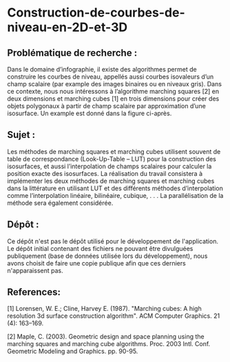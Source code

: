 # Construction-de-courbes-de-niveau-en-2D-et-3D
## Problématique de recherche :
Dans le domaine d’infographie, il existe des algorithmes permet de construire les courbes de niveau, appellés aussi courbes isovaleurs d’un champ scalaire (par example des images binaires ou en niveaux gris). Dans ce contexte, nous nous intéressons à l’algorithme marching squares [2] en deux dimensions et marching cubes [1] en trois dimensions pour créer des objets polygonaux à partir de champ scalaire par approximation d’une isosurface. Un example est donné dans la figure ci-après.

## Sujet :
Les méthodes de marching squares et marching cubes utilisent souvent de table de correspondance (Look-Up-Table – LUT) pour la construction des isosurfaces, et aussi l’interpolation de champs scalaires pour calculer la position exacte des isosurfaces. La réalisation du travail consistera à implémenter les deux méthodes de marching squares et marching cubes dans la littérature en utilisant LUT et des différents méthodes d’interpolation comme l’interpolation linéaire, bilinéaire, cubique, . . . La parallélisation de la méthode sera également considérée.

## Dépôt :
Ce dépôt n'est pas le dépôt utilisé pour le développement de l'application. Le dépôt initial contenant des fichiers ne pouvant être divulguées publiquement (base de données utilisée lors du développement), nous avons choisit de faire une copie publique afin que ces derniers n'apparaissent pas. 

## References:
[1] Lorensen, W. E.; Cline, Harvey E. (1987). "Marching cubes: A high resolution 3d surface construction algorithm". ACM Computer Graphics. 21 (4): 163–169.

[2] Maple, C. (2003). Geometric design and space planning using the marching squares and marching cube algorithms. Proc. 2003 Intl. Conf. Geometric Modeling and Graphics. pp. 90-95.
